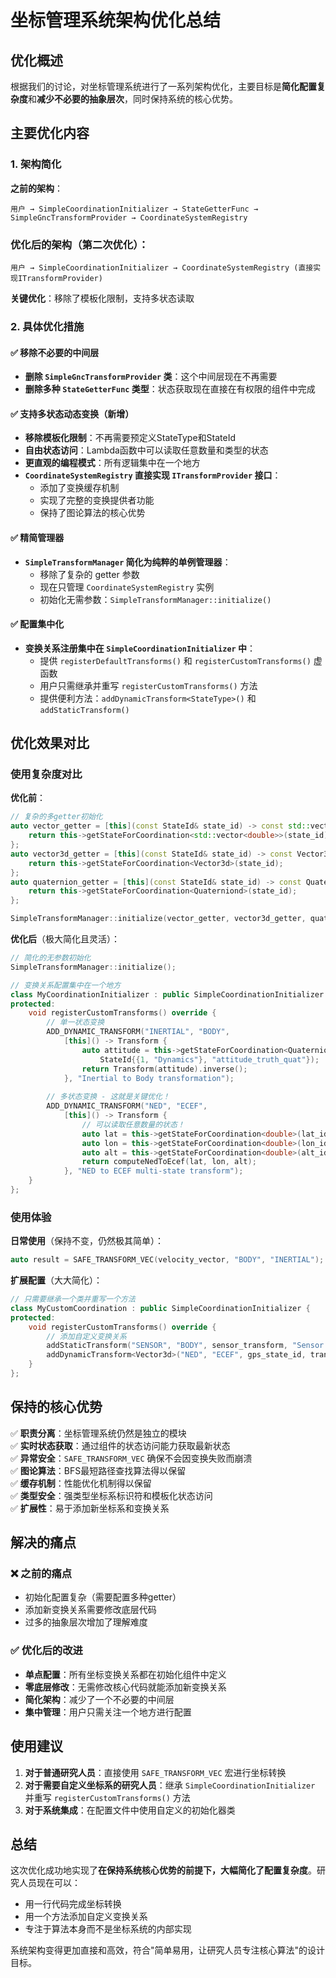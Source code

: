 # 坐标管理系统架构优化总结

## 优化概述

根据我们的讨论，对坐标管理系统进行了一系列架构优化，主要目标是**简化配置复杂度**和**减少不必要的抽象层次**，同时保持系统的核心优势。

## 主要优化内容

### 1. 架构简化

**之前的架构**：
```
用户 → SimpleCoordinationInitializer → StateGetterFunc → SimpleGncTransformProvider → CoordinateSystemRegistry
```

### 优化后的架构（第二次优化）：
```
用户 → SimpleCoordinationInitializer → CoordinateSystemRegistry (直接实现ITransformProvider)
```

**关键优化**：移除了模板化限制，支持多状态读取

### 2. 具体优化措施

#### ✅ 移除不必要的中间层
- **删除 `SimpleGncTransformProvider` 类**：这个中间层现在不再需要
- **删除多种 `StateGetterFunc` 类型**：状态获取现在直接在有权限的组件中完成

#### ✅ 支持多状态动态变换（新增）
- **移除模板化限制**：不再需要预定义StateType和StateId
- **自由状态访问**：Lambda函数中可以读取任意数量和类型的状态
- **更直观的编程模式**：所有逻辑集中在一个地方
- **`CoordinateSystemRegistry` 直接实现 `ITransformProvider` 接口**：
  - 添加了变换缓存机制
  - 实现了完整的变换提供者功能
  - 保持了图论算法的核心优势

#### ✅ 精简管理器
- **`SimpleTransformManager` 简化为纯粹的单例管理器**：
  - 移除了复杂的 getter 参数
  - 现在只管理 `CoordinateSystemRegistry` 实例
  - 初始化无需参数：`SimpleTransformManager::initialize()`

#### ✅ 配置集中化
- **变换关系注册集中在 `SimpleCoordinationInitializer` 中**：
  - 提供 `registerDefaultTransforms()` 和 `registerCustomTransforms()` 虚函数
  - 用户只需继承并重写 `registerCustomTransforms()` 方法
  - 提供便利方法：`addDynamicTransform<StateType>()` 和 `addStaticTransform()`

## 优化效果对比

### 使用复杂度对比

**优化前**：
```cpp
// 复杂的多getter初始化
auto vector_getter = [this](const StateId& state_id) -> const std::vector<double>& {
    return this->getStateForCoordination<std::vector<double>>(state_id);
};
auto vector3d_getter = [this](const StateId& state_id) -> const Vector3d& {
    return this->getStateForCoordination<Vector3d>(state_id);
};
auto quaternion_getter = [this](const StateId& state_id) -> const Quaterniond& {
    return this->getStateForCoordination<Quaterniond>(state_id);
};

SimpleTransformManager::initialize(vector_getter, vector3d_getter, quaternion_getter);
```

**优化后**（极大简化且灵活）：
```cpp
// 简化的无参数初始化
SimpleTransformManager::initialize();

// 变换关系配置集中在一个地方
class MyCoordinationInitializer : public SimpleCoordinationInitializer {
protected:
    void registerCustomTransforms() override {
        // 单一状态变换
        ADD_DYNAMIC_TRANSFORM("INERTIAL", "BODY",
            [this]() -> Transform {
                auto attitude = this->getStateForCoordination<Quaterniond>(
                    StateId{{1, "Dynamics"}, "attitude_truth_quat"});
                return Transform(attitude).inverse();
            }, "Inertial to Body transformation");
            
        // 多状态变换 - 这就是关键优化！
        ADD_DYNAMIC_TRANSFORM("NED", "ECEF",
            [this]() -> Transform {
                // 可以读取任意数量的状态！
                auto lat = this->getStateForCoordination<double>(lat_id);
                auto lon = this->getStateForCoordination<double>(lon_id);
                auto alt = this->getStateForCoordination<double>(alt_id);
                return computeNedToEcef(lat, lon, alt);
            }, "NED to ECEF multi-state transform");
    }
};
```

### 使用体验

**日常使用**（保持不变，仍然极其简单）：
```cpp
auto result = SAFE_TRANSFORM_VEC(velocity_vector, "BODY", "INERTIAL");
```

**扩展配置**（大大简化）：
```cpp
// 只需要继承一个类并重写一个方法
class MyCustomCoordination : public SimpleCoordinationInitializer {
protected:
    void registerCustomTransforms() override {
        // 添加自定义变换关系
        addStaticTransform("SENSOR", "BODY", sensor_transform, "Sensor mount");
        addDynamicTransform<Vector3d>("NED", "ECEF", gps_state_id, transform_func, "NED to ECEF");
    }
};
```

## 保持的核心优势

✅ **职责分离**：坐标管理系统仍然是独立的模块  
✅ **实时状态获取**：通过组件的状态访问能力获取最新状态  
✅ **异常安全**：`SAFE_TRANSFORM_VEC` 确保不会因变换失败而崩溃  
✅ **图论算法**：BFS最短路径查找算法得以保留  
✅ **缓存机制**：性能优化机制得以保留  
✅ **类型安全**：强类型坐标系标识符和模板化状态访问  
✅ **扩展性**：易于添加新坐标系和变换关系  

## 解决的痛点

### ❌ 之前的痛点
- 初始化配置复杂（需要配置多种getter）
- 添加新变换关系需要修改底层代码
- 过多的抽象层次增加了理解难度

### ✅ 优化后的改进
- **单点配置**：所有坐标变换关系都在初始化组件中定义
- **零底层修改**：无需修改核心代码就能添加新变换关系
- **简化架构**：减少了一个不必要的中间层
- **集中管理**：用户只需关注一个地方进行配置

## 使用建议

1. **对于普通研究人员**：直接使用 `SAFE_TRANSFORM_VEC` 宏进行坐标转换
2. **对于需要自定义坐标系的研究人员**：继承 `SimpleCoordinationInitializer` 并重写 `registerCustomTransforms()` 方法
3. **对于系统集成**：在配置文件中使用自定义的初始化器类

## 总结

这次优化成功地实现了**在保持系统核心优势的前提下，大幅简化了配置复杂度**。研究人员现在可以：

- 用一行代码完成坐标转换
- 用一个方法添加自定义变换关系
- 专注于算法本身而不是坐标系统的内部实现

系统架构变得更加直接和高效，符合"简单易用，让研究人员专注核心算法"的设计目标。
